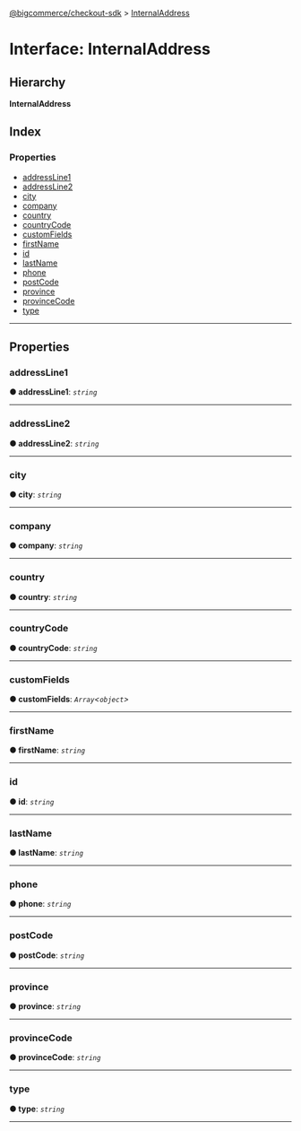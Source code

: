[@bigcommerce/checkout-sdk](../README.md) > [InternalAddress](../interfaces/internaladdress.md)

# Interface: InternalAddress

## Hierarchy

**InternalAddress**

## Index

### Properties

* [addressLine1](internaladdress.md#addressline1)
* [addressLine2](internaladdress.md#addressline2)
* [city](internaladdress.md#city)
* [company](internaladdress.md#company)
* [country](internaladdress.md#country)
* [countryCode](internaladdress.md#countrycode)
* [customFields](internaladdress.md#customfields)
* [firstName](internaladdress.md#firstname)
* [id](internaladdress.md#id)
* [lastName](internaladdress.md#lastname)
* [phone](internaladdress.md#phone)
* [postCode](internaladdress.md#postcode)
* [province](internaladdress.md#province)
* [provinceCode](internaladdress.md#provincecode)
* [type](internaladdress.md#type)

---

## Properties

<a id="addressline1"></a>

###  addressLine1

**● addressLine1**: *`string`*

___
<a id="addressline2"></a>

###  addressLine2

**● addressLine2**: *`string`*

___
<a id="city"></a>

###  city

**● city**: *`string`*

___
<a id="company"></a>

###  company

**● company**: *`string`*

___
<a id="country"></a>

###  country

**● country**: *`string`*

___
<a id="countrycode"></a>

###  countryCode

**● countryCode**: *`string`*

___
<a id="customfields"></a>

###  customFields

**● customFields**: *`Array`<`object`>*

___
<a id="firstname"></a>

###  firstName

**● firstName**: *`string`*

___
<a id="id"></a>

###  id

**● id**: *`string`*

___
<a id="lastname"></a>

###  lastName

**● lastName**: *`string`*

___
<a id="phone"></a>

###  phone

**● phone**: *`string`*

___
<a id="postcode"></a>

###  postCode

**● postCode**: *`string`*

___
<a id="province"></a>

###  province

**● province**: *`string`*

___
<a id="provincecode"></a>

###  provinceCode

**● provinceCode**: *`string`*

___
<a id="type"></a>

###  type

**● type**: *`string`*

___


